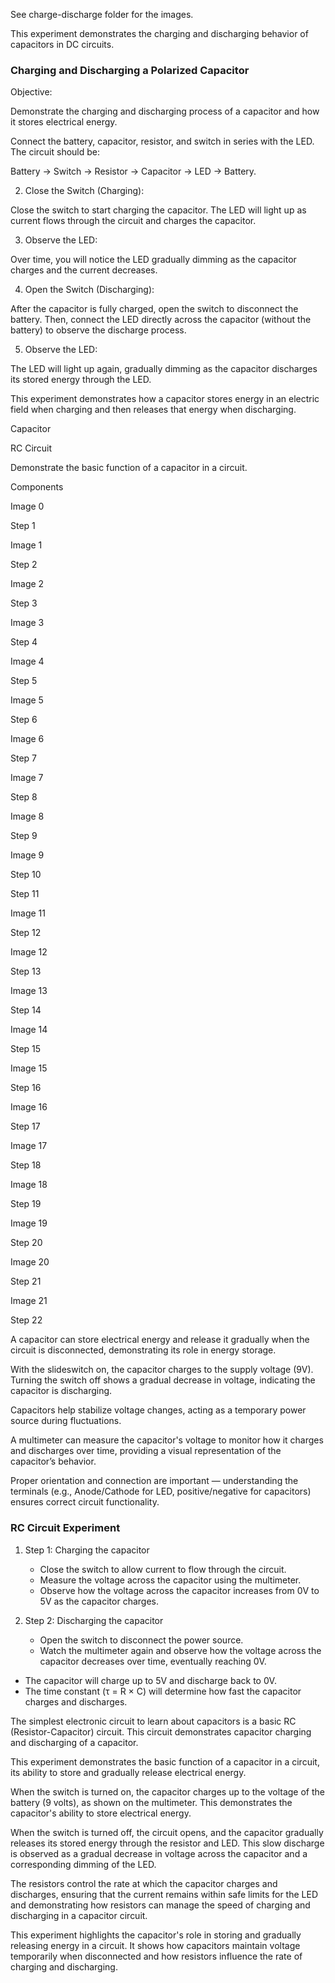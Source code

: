 
See charge-discharge folder for the images.

This experiment demonstrates the charging and discharging behavior of capacitors in DC circuits.

### Charging and Discharging a Polarized Capacitor

Objective:

Demonstrate the charging and discharging process of a capacitor and how it stores electrical energy.


Connect the battery, capacitor, resistor, and switch in series with the LED. The circuit should be: 

Battery -> Switch -> Resistor -> Capacitor -> LED -> Battery.

2. Close the Switch (Charging):

Close the switch to start charging the capacitor. The LED will light up as current flows through the circuit and charges the capacitor.

3. Observe the LED:

Over time, you will notice the LED gradually dimming as the capacitor charges and the current decreases.

4. Open the Switch (Discharging):

After the capacitor is fully charged, open the switch to disconnect the battery. Then, connect the LED directly across the capacitor (without the battery) to observe the discharge process.

5. Observe the LED:

The LED will light up again, gradually dimming as the capacitor discharges its stored energy through the LED.

This experiment demonstrates how a capacitor stores energy in an electric field when charging and then releases that energy when discharging.

Capacitor

RC Circuit

Demonstrate the basic function of a capacitor in a circuit.

Components

Image 0

Step 1


Image 1

Step 2


Image 2

Step 3


Image 3

Step 4


Image 4

Step 5


Image 5

Step 6


Image 6

Step 7


Image 7

Step 8


Image 8

Step 9


Image 9

Step 10



Step 11


Image 11

Step 12


Image 12

Step 13


Image 13

Step 14


Image 14

Step 15


Image 15

Step 16


Image 16

Step 17


Image 17

Step 18


Image 18

Step 19


Image 19

Step 20


Image 20

Step 21


Image 21

Step 22


A capacitor can store electrical energy and release it gradually when the circuit is disconnected, demonstrating its role in energy storage.

With the slideswitch on, the capacitor charges to the supply voltage (9V). Turning the switch off shows a gradual decrease in voltage, indicating the capacitor is discharging.

Capacitors help stabilize voltage changes, acting as a temporary power source during fluctuations.

A multimeter can measure the capacitor's voltage to monitor how it charges and discharges over time, providing a visual representation of the capacitor’s behavior.

Proper orientation and connection are important — understanding the terminals (e.g., Anode/Cathode for LED, positive/negative for capacitors) ensures correct circuit functionality.

### RC Circuit Experiment

1. Step 1: Charging the capacitor

   - Close the switch to allow current to flow through the circuit.
   - Measure the voltage across the capacitor using the multimeter.
   - Observe how the voltage across the capacitor increases from 0V to 5V as the capacitor charges.

2. Step 2: Discharging the capacitor

   - Open the switch to disconnect the power source.
   - Watch the multimeter again and observe how the voltage across the capacitor decreases over time, eventually reaching 0V.

- The capacitor will charge up to 5V and discharge back to 0V.
- The time constant (τ = R × C) will determine how fast the capacitor charges and discharges.

The simplest electronic circuit to learn about capacitors is a basic RC (Resistor-Capacitor) circuit. This circuit demonstrates capacitor charging and discharging of a capacitor.

This experiment demonstrates the basic function of a capacitor in a circuit, its ability to store and gradually release electrical energy.

When the switch is turned on, the capacitor charges up to the voltage of the battery (9 volts), as shown on the multimeter. This demonstrates the capacitor's ability to store electrical energy.

When the switch is turned off, the circuit opens, and the capacitor gradually releases its stored energy through the resistor and LED. This slow discharge is observed as a gradual decrease in voltage across the capacitor and a corresponding dimming of the LED.

The resistors control the rate at which the capacitor charges and discharges, ensuring that the current remains within safe limits for the LED and demonstrating how resistors can manage the speed of charging and discharging in a capacitor circuit.

This experiment highlights the capacitor's role in storing and gradually releasing energy in a circuit. It shows how capacitors maintain voltage temporarily when disconnected and how resistors influence the rate of charging and discharging.
